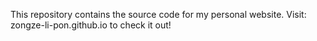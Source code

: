 This repository contains the source code for my personal website.
Visit:
      zongze-li-pon.github.io
to check it out!
